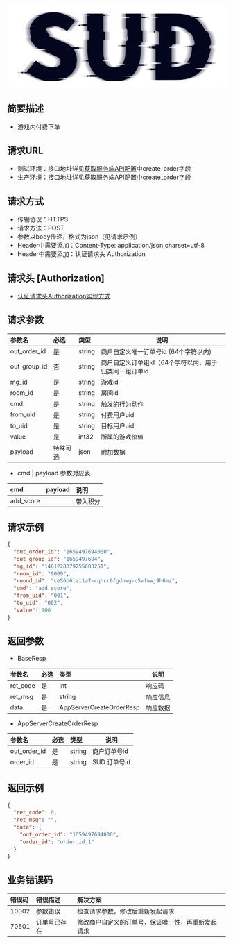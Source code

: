 #

![SUD](../../Resource/logo.png)

## 简要描述

- 游戏内付费下单

## 请求URL

- 测试环境：接口地址详见[获取服务端API配置](ObtainServerEndAPIConfigurations.md)中create_order字段
- 生产环境：接口地址详见[获取服务端API配置](ObtainServerEndAPIConfigurations.md)中create_order字段

## 请求方式

- 传输协议：HTTPS
- 请求方法：POST
- 参数以body传递，格式为json（见请求示例）
- Header中需要添加：Content-Type: application/json;charset=utf-8
- Header中需要添加：认证请求头 Authorization

## 请求头 [Authorization]

- [认证请求头Authorization实现方式](AuthorizationDescription.md)

## 请求参数

| 参数名          | 必选   | 类型     | 说明                             |
|:-------------|:-----|:-------|--------------------------------|
| out_order_id | 是    | string | 商户自定义唯一订单号id (64个字符以内)         | 
| out_group_id | 否    | string | 商户自定义订单组id（64个字符以内，用于归类同一组订单id | 
| mg_id        | 是    | string | 游戏id                           | 
| room_id      | 是    | string | 房间id                           | 
| cmd          | 是    | string | 触发的行为动作                        | 
| from_uid     | 是    | string | 付费用户uid                        | 
| to_uid       | 是    | string | 目标用户uid                        | 
| value        | 是    | int32  | 所属的游戏价值                        |
| payload      | 特殊可选 | json   | 附加数据                           |

- cmd | payload 参数对应表

| cmd       | payload | 说明   |
|:----------|:--------|:-----|
| add_score | <br>    | 带入积分 |


## 请求示例

```json
{
  "out_order_id": "1659497694000",
  "out_group_id": "1659497694",
  "mg_id": "1461228379255603251",
  "room_id": "9009",
  "round_id": "ce56b6lzi1a7-cqhcr6fgdnwg-c5vfwwj9h6mz",
  "cmd": "add_score",
  "from_uid": "001",
  "to_uid": "002",
  "value": 100
}
```

## 返回参数

- BaseResp

| 参数名      | 必选  | 类型                       | 说明   |
|:---------|:----|:-------------------------|------|
| ret_code | 是   | int                      | 响应码  |
| ret_msg  | 是   | string                   | 响应信息 |
| data     | 是   | AppServerCreateOrderResp | 响应数据 |

- AppServerCreateOrderResp

| 参数名          | 必选  | 类型     | 说明        |
|:-------------|:----|:-------|-----------|
| out_order_id | 是   | string | 商户订单号id   |
| order_id     | 是   | string | SUD 订单号id |

## 返回示例

```json
{
  "ret_code": 0,
  "ret_msg": "",
  "data": {
    "out_order_id": "1659497694000",
    "order_id": "order_id_1"
  }
}
```

## 业务错误码

| 错误码   | 错误描述   | 解决方案                      |
|:------|:-------|:--------------------------|
| 10002 | 参数错误   | 检查请求参数，修改后重新发起请求          |
| 70501 | 订单号已存在 | 修改商户自定义的订单号，保证唯一性，再重新发起请求 |
